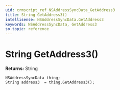 ```yaml
---
uid: crmscript_ref_NSAddressSyncData_GetAddress3
title: String GetAddress3()
intellisense: NSAddressSyncData.GetAddress3
keywords: NSAddressSyncData, GetAddress3
so.topic: reference
---
```


# String GetAddress3()

**Returns:** String

```crmscript
NSAddressSyncData thing;
String address3  = thing.GetAddress3();
```

